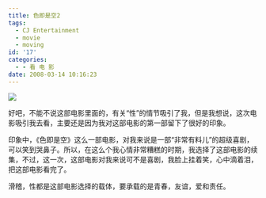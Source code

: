 ```yaml
---
title: 色即是空2
tags:
  - CJ Entertainment
  - movie
  - moving
id: '17'
categories:
  - - 看 电 影
date: 2008-03-14 10:16:23
---
```


[![](http://lh5.google.com/TangChao.ZJU/R9PjMktfoAI/AAAAAAAAAJs/DLEs2d-_C74/s144/SexIsZero.jpg)](http://picasaweb.google.com/TangChao.ZJU/nLWIF/photo#5175730201931259906)

好吧，不能不说这部电影里面的，有关“性”的情节吸引了我，但是我想说，这次电影吸引我去看，主要还是因为我对这部电影的第一部留下了很好的印象。

印象中，《色即是空》这么一部电影，对我来说是一部“非常有料儿”的超级喜剧，可以笑到哭鼻子。所以，在这么个我心情非常糟糕的时期，我选择了这部电影的续集，不过，这一次，这部电影对我来说可不是喜剧，我脸上挂着笑，心中滴着泪，把这部电影看完了。

滑稽，性都是这部电影选择的载体，要承载的是青春，友谊，爱和责任。